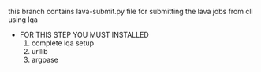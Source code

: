 this branch contains lava-submit.py file for submitting the lava jobs from cli using lqa

* FOR THIS STEP YOU MUST INSTALLED
  1. complete lqa setup
  2. urllib
  3. argpase